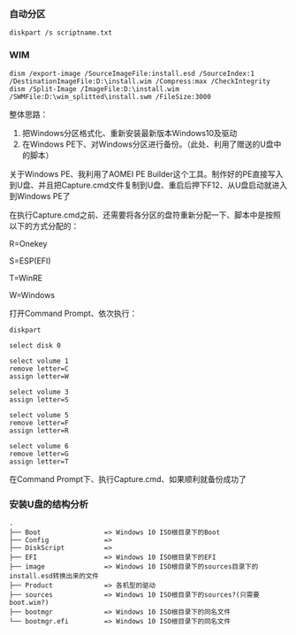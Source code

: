 ### 自动分区

```
diskpart /s scriptname.txt
```

### WIM
```
dism /export-image /SourceImageFile:install.esd /SourceIndex:1 /DestinationImageFile:D:\install.wim /Compress:max /CheckIntegrity
dism /Split-Image /ImageFile:D:\install.wim /SWMFile:D:\wim_splitted\install.swm /FileSize:3000
```


整体思路：

1. 把Windows分区格式化、重新安装最新版本Windows10及驱动
2. 在Windows PE下、对Windows分区进行备份。（此处、利用了赠送的U盘中的脚本）



关于Windows PE、我利用了AOMEI PE Builder这个工具。制作好的PE直接写入到U盘、并且把Capture.cmd文件复制到U盘、重启后押下F12、从U盘启动就进入到Windows PE了



在执行Capture.cmd之前、还需要将各分区的盘符重新分配一下、脚本中是按照以下的方式分配的：

R=Onekey

S=ESP(EFI)

T=WinRE

W=Windows



打开Command Prompt、依次执行：

```
diskpart

select disk 0

select volume 1
remove letter=C
assign letter=W

select volume 3
assign letter=S

select volume 5
remove letter=F
assign letter=R

select volume 6
remove letter=G
assign letter=T
```

在Command Prompt下、执行Capture.cmd、如果顺利就备份成功了

### 安装U盘的结构分析
```
.
├── Boot                => Windows 10 ISO根目录下的Boot
├── Config              => 
├── DiskScript          =>
├── EFI                 => Windows 10 ISO根目录下的EFI
├── image               => Windows 10 ISO根目录下的sources目录下的install.esd转换出来的文件
├── Product             => 各机型的驱动
├── sources             => Windows 10 ISO根目录下的sources?(只需要boot.wim?)
├── bootmgr             => Windows 10 ISO根目录下的同名文件
└── bootmgr.efi         => Windows 10 ISO根目录下的同名文件
```
